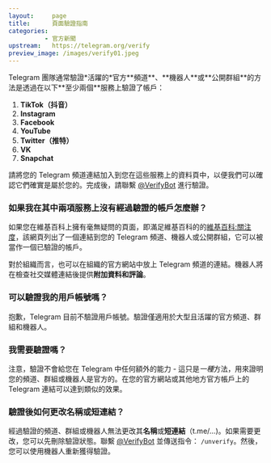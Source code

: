 ```yaml
---
layout:     page
title:      頁面驗證指南
categories:
          - 官方新聞
upstream:   https://telegram.org/verify
preview_image: /images/verify01.jpeg
---
```

<img alt="" src="{{ site.baseurl | prepend: site.url }}/images/verify01.jpeg">
<br>
Telegram 團隊通常驗證*活躍的*官方**頻道**、**機器人**或**公開群組**的方法是透過在以下**至少兩個**服務上驗證了帳戶：

1.  **TikTok（抖音）**
2.  **Instagram**
3.  **Facebook**
4.  **YouTube**
5.  **Twitter（推特）**
6.  **VK**
7.  **Snapchat**

請將您的 Telegram 頻道連結加入到您在這些服務上的資料頁中，以便我們可以確認它們確實是屬於您的。完成後，請聯繫 <a href="https://t.me/verifybot">@VerifyBot</a> 進行驗證。

### 如果我在其中兩項服務上沒有經過驗證的帳戶怎麼辦？
如果您在維基百科上擁有毫無疑問的頁面，即滿足維基百科的的<a href="https://zh.wikipedia.org/wiki/Wikipedia:关注度">維基百科:關注度</a>，該網頁列出了一個連結到您的 Telegram 頻道、機器人或公開群組，它可以被當作一個已驗證的帳戶。

對於組織而言，也可以在組織的官方網站中放上 Telegram 頻道的連結。機器人將在檢查社交媒體連結後提供**附加資料和評論**。

### 可以驗證我的用戶帳號嗎？
抱歉，Telegram 目前不驗證用戶帳號。驗證僅適用於大型且活躍的官方頻道、群組和機器人。

### 我需要驗證嗎？
注意，驗證不會給您在 Telegram 中任何額外的能力 - 這只是*一種*方法，用來證明您的頻道、群組或機器人是官方的。在您的官方網站或其他地方官方帳戶上的 Telegram 連結可以達到類似的效果。

### 驗證後如何更改名稱或短連結？
經過驗證的頻道、群組或機器人無法更改其**名稱**或**短連結**（t.me/…)。如果需要更改，您可以先刪除驗證狀態。聯繫 <a href="https://t.me/verifybot">@VerifyBot</a> 並傳送指令： <code>/unverify</code>。然後，您可以使用機器人重新獲得驗證。
<br>
<br>

